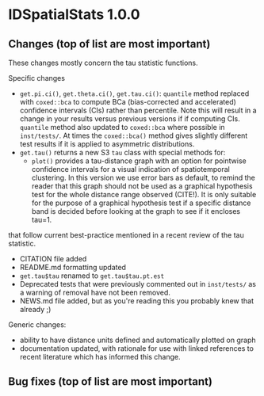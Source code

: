 # IDSpatialStats 1.0.0

## Changes (top of list are most important)
These changes mostly concern the tau statistic functions. 

Specific changes
* `get.pi.ci()`, `get.theta.ci()`, `get.tau.ci()`: `quantile` method replaced with `coxed::bca` to 
  compute BCa (bias-corrected and accelerated) confidence intervals (CIs) rather than percentile. 
  Note this will result in a change in your results versus previous versions if if computing CIs.
  `quantile` method also updated to `coxed::bca` where possible in `inst/tests/`.
  At times the `coxed::bca()` method gives slightly different test results if it is applied to
  asymmetric distributions.
* `get.tau()` returns a new S3 `tau` class with special methods for:
  * `plot()` provides a tau-distance graph with an option for pointwise confidence intervals for 
  a visual indication of spatiotemporal clustering. In this version we use error bars as default, to
  remind the reader that this graph should not be used as a graphical hypothesis test for the whole 
  distance range observed (CITE!). It is only suitable for the purpose of a graphical hypothesis
  test if a specific distance band is decided before looking at the graph to see if it encloses
  tau=1. 
  
that follow current best-practice mentioned in a recent review of the tau statistic.
* CITATION file added
* README.md formatting updated
* `get.tau$tau` renamed to `get.tau$tau.pt.est`
* Deprecated tests that were previously commented out in `inst/tests/` as a warning of removal
  have not been removed.
* NEWS.md file added, but as you're reading this you probably knew that already ;)

Generic changes: 
* ability to have distance units defined and automatically plotted on graph
* documentation updated, with rationale for use with linked references to recent literature which has
informed this change.

## Bug fixes (top of list are most important)
